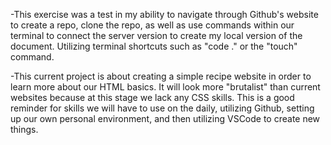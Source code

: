 -This exercise was a test in my ability to navigate through Github's website to create a repo, clone the repo, as well as use commands within our terminal to connect the server version to create my local version of the document. Utilizing terminal shortcuts such as "code ." or the "touch" command.

-This current project is about creating a simple recipe website in order to learn more about our HTML basics. It will look more "brutalist" than current websites because at this stage we lack any CSS skills. This is a good reminder for skills we will have to use on the daily, utilizing Github,  setting up our own personal environment, and then utilizing VSCode to create new things.